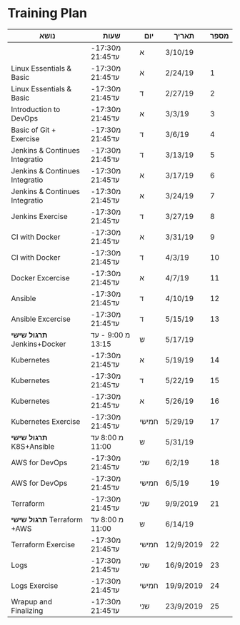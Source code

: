 # Training Plan


| נושא                           | שעות              | יום | תאריך   | מספר |
|--------------------------------|-------------------|-----|---------|------|
|                                | מ17:30-עד21:45    | א   | 3/10/19 |      |
| Linux Essentials & Basic       | מ17:30-עד21:45    | א   | 2/24/19 | 1    |
| Linux Essentials & Basic       | מ17:30-עד21:45    | ד   | 2/27/19 | 2    |
| Introduction to DevOps         | מ17:30-עד21:45    | א   | 3/3/19  | 3    |
| Basic of Git  +  Exercise      | מ17:30-עד21:45    | ד   | 3/6/19  | 4    |
| Jenkins & Continues Integratio | מ17:30-עד21:45    | ד   | 3/13/19 | 5    |
| Jenkins & Continues Integratio | מ17:30-עד21:45    | א   | 3/17/19 | 6    |
| Jenkins & Continues Integratio | מ17:30-עד21:45    | א   | 3/24/19 | 7    |
| Jenkins Exercise               | מ17:30-עד21:45    | ד   | 3/27/19 | 8    |
| CI with Docker                 | מ17:30-עד21:45    | א   | 3/31/19 | 9    |
| CI with Docker                 | מ17:30-עד21:45    | ד   | 4/3/19  | 10   |
| Docker Excercise               | מ17:30-עד21:45    | א   | 4/7/19  | 11   |
| Ansible                        | מ17:30-עד21:45    | ד   | 4/10/19 | 12   |
| Ansible Excercise              | מ17:30-עד21:45    | ד   | 5/15/19 | 13   |
| **תרגול שישי** Jenkins+Docker  | מ 9:00 - עד 13:15 | ש   | 5/17/19 |      |
| Kubernetes                     | מ17:30-עד21:45    | א   | 5/19/19 | 14   |
| Kubernetes                     | מ17:30-עד21:45    | ד   | 5/22/19 | 15   |
| Kubernetes                     | מ17:30-עד21:45    | א   | 5/26/19 | 16   |
| Kubernetes Exercise            | מ17:30-עד21:45    |חמישי   | 5/29/19 | 17   |
| **תרגול שישי** K8S+Ansible     | מ  8:00 עד 11:00  | ש   | 5/31/19 |      |
| AWS for DevOps                 | מ17:30-עד21:45    | שני   | 6/2/19  | 18   |
| AWS for DevOps                 | מ17:30-עד21:45    | חמישי   | 6/5/19  | 19   |
| Terraform                      | מ17:30-עד21:45    | שני   | 9/9/2019 | 21   |
| **תרגול שישי** Terraform +AWS  | מ  8:00 עד 11:00  | ש   | 6/14/19 |      |
| Terraform Exercise             | מ17:30-עד21:45    | חמישי   | 12/9/2019 | 22   |
| Logs                           | מ17:30-עד21:45    |   שני  | 16/9/2019| 23   |
| Logs Exercise                  | מ17:30-עד21:45    |   חמישי  | 19/9/2019| 24   |
| Wrapup and Finalizing          | מ17:30-עד21:45    |   שני  | 23/9/2019| 25   |
